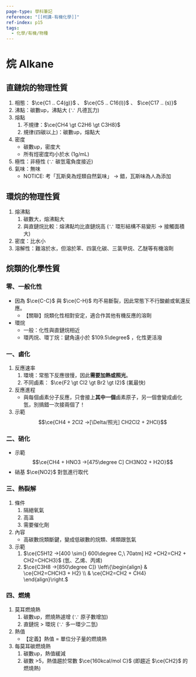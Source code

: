 ```yaml
---
page-type: 學科筆記
reference: "[[柯講-有機化學]]"
ref-index: p15
tags:
  - 化學/有機/物種
---
```

# 烷 Alkane
## 直鏈烷的物理性質
1. 相態： $\ce{C1 .. C4(g)}$ 、 $\ce{C5 .. C16(l)}$ 、 $\ce{C17 .. (s)}$
2. 沸點：碳數up，沸點大 ($\because$ 凡德瓦力)
3. 熔點
	1. 不規律：$\ce{CH4 \gt C2H6 \gt C3H8}$
	2. 規律(四碳以上)：碳數up，熔點大
4. 密度
	- 碳數up，密度大
	- 所有烴密度均小於水 (1g/mL)
5. 極性：非極性 ($\because$ 碳氫電負度接近)
6. 氣味：無味
	- NOTICE: 考「瓦斯臭為烴類自然氣味」 -> 錯，瓦斯味為人為添加
## 環烷的物理性質
1. 熔沸點
	1. 碳數大，熔沸點大
	2. 與直鏈烷比較：熔沸點均比直鏈烷高 ($\because$ 環形結構不易變形 $\to$ 接觸面積大)
2. 密度：比水小
3. 溶解性：難溶於水，但溶於苯、四氯化碳、三氯甲烷、乙醚等有機溶劑
## 烷類的化學性質
### 零、一般化性
- 因為 $\ce{C-C}$ 與 $\ce{C-H}$ 均不易斷裂，因此常態下不行酸鹼或氧還反應。
	- 【關聯】烷類化性相對安定，適合作其他有機反應的溶劑
- 環烷
	- 一般：化性與直鏈烷相近
	- 環丙烷、環丁烷：鍵角遠小於 $109.5\degree$ ，化性更活潑
### 一、鹵化
1. 反應速率
	1. 環境：常態下反應很慢，因此**需要加熱或照光**。
	2. 不同鹵素： $\ce{F2 \gt Cl2 \gt Br2 \gt I2}$ (氟最快)
2. 反應進程
	- 與每個鹵素分子反應，只會接上**其中一個**鹵素原子，另一個會變成鹵化氫，別搞錯一次接兩個了！
3. 示範 $$\ce{CH4 + 2Cl2 ->[\Delta/照光] CH2Cl2 + 2HCl}$$
### 二、硝化
- 示範 $$\ce{CH4 + HNO3 ->[475\degree C] CH3NO2 + H2O}$$
- 硝基 $\ce{NO2}$ 對氫進行取代

### 三、熱裂解
1. 條件
	1. 隔絕氧氣
	2. 高溫
	3. 需要催化劑
2. 內容
	- 高碳數烷類斷鍵，變成低碳數的烷類、烯類跟氫氣
3. 示範
	1. $\ce{C5H12 ->[400 \sim{} 600\degree C,\ 70atm] H2 +CH2=CH2 + CH2=CHCH3}$ (氫、乙烯、丙烯)
	2. $\ce{C3H8 ->[850\degree C]} \left\{\begin{align} & \ce{CH2=CHCH3 + H2} \\ & \ce{CH2=CH2 + CH4} \end{align}\right.$
### 四、燃燒
1. 莫耳燃燒熱
	1. 碳數up，燃燒熱遽增 ($\because$ 原子數增加)
	2. 直鏈烷 > 環烷 ($\because$ 多一環少二氫)
2. 熱值
	- 【定義】熱值 = 單位分子量的燃燒熱
3. 每莫耳碳燃燒熱
	1. 碳數up，熱值緩減
	2. 碳數 >5，熱值趨於常數 $\ce{160kcal/mol C}$ (即趨近 $\ce{CH2}$ 的燃燒熱)
